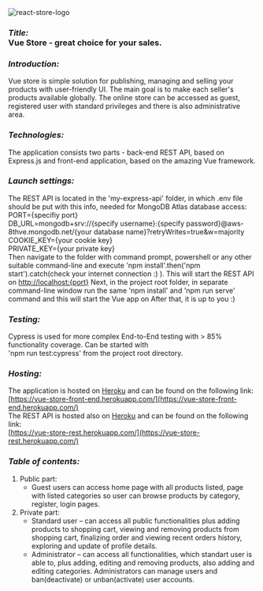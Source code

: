 <img src="http://res.cloudinary.com/devpor11z/image/upload/v1616271999/uw7ola7xyy2pcwgwhhz5.png" alt="react-store-logo" />
<h3><i>Title: </i><br><b>Vue Store</b> - great choice for your sales.</h3>

### <i>Introduction: </i><br>

Vue store is simple solution for publishing, managing and selling your products with user-friendly UI.
The main goal is to make each seller's products available globally. The online store can be accessed as guest,
registered user with standard privileges and there is also administrative area.

### <i>Technologies: </i><br>

The application consists two parts - back-end REST API, based on Express.js and front-end application,
based on the amazing Vue framework.

### <i>Launch settings: </i><br>

The REST API is located in the 'my-express-api' folder, in which .env file should be put with this info, needed for MongoDB Atlas database access:<br>
PORT={specifiy port}<br>
DB_URL=mongodb+srv://{specify username}:{specify password}@aws-8thve.mongodb.net/{your database name}?retryWrites=true&w=majority<br>
COOKIE_KEY={your cookie key}<br>
PRIVATE_KEY={your private key}<br>
Then navigate to the folder with command prompt, powershell or
any other suitable command-line and execute 'npm install'.then('npm start').catch(check your internet connection :) ). This will start the REST API on
[http://localhost:{port}](http://localhost:{port})
Next, in the project root folder, in separate command-line window run the same 'npm install' and 'npm run serve' command and
this will start the Vue app on
After that, it is up to you :)

### <i>Testing: </i><br>

Cypress is used for more complex End-to-End testing with > 85% functionality coverage. Can be started with<br>
'npm run test:cypress' from the project root directory.<br>

### <i>Hosting: </i><br>

The application is hosted on [Heroku](https://www.heroku.com) and can be found on the following link:<br>
[https://vue-store-front-end.herokuapp.com/](https://vue-store-front-end.herokuapp.com/) <br>
The REST API is hosted also on [Heroku](https://www.heroku.com) and can be found on the following link:<br>
[https://vue-store-rest.herokuapp.com/](https://vue-store-rest.herokuapp.com/)

### <i>Table of contents: </i><br>

1. Public part:<br>
   - Guest users can access home page with all products listed, page with listed categories so user can browse products by category, register, login pages.<br>
2. Private part:<br>
   - Standard user – can access all public functionalities plus adding products to shopping cart, viewing and removing products from shopping cart, finalizing order and viewing recent orders history, exploring and update of profile details.
   - Administrator – can access all functionalities, which standart user is able to, plus adding, editing and removing products, also adding and editing categories. Administrators can manage users and ban(deactivate) or unban(activate) user accounts.
